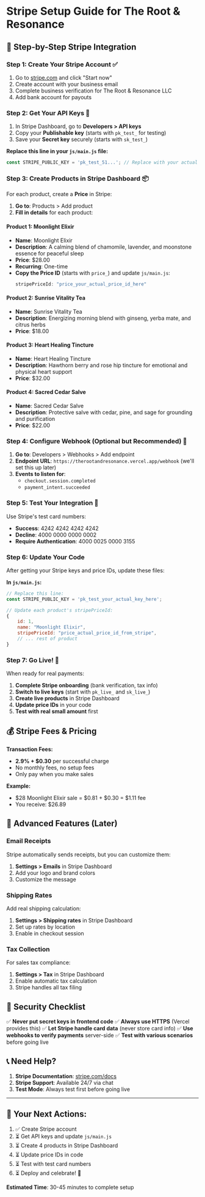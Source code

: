 # Stripe Setup Guide for The Root & Resonance

## 🚀 Step-by-Step Stripe Integration

### Step 1: Create Your Stripe Account ✅
1. Go to [stripe.com](https://stripe.com) and click "Start now"
2. Create account with your business email
3. Complete business verification for The Root & Resonance LLC
4. Add bank account for payouts

### Step 2: Get Your API Keys 🔑
1. In Stripe Dashboard, go to **Developers > API keys**
2. Copy your **Publishable key** (starts with `pk_test_` for testing)
3. Save your **Secret key** securely (starts with `sk_test_`)

**Replace this line in your `js/main.js` file:**
```javascript
const STRIPE_PUBLIC_KEY = 'pk_test_51...'; // Replace with your actual key
```

### Step 3: Create Products in Stripe Dashboard 📦

For each product, create a **Price** in Stripe:

1. **Go to**: Products > Add product
2. **Fill in details** for each product:

#### Product 1: Moonlight Elixir
- **Name**: Moonlight Elixir
- **Description**: A calming blend of chamomile, lavender, and moonstone essence for peaceful sleep
- **Price**: $28.00
- **Recurring**: One-time
- **Copy the Price ID** (starts with `price_`) and update `js/main.js`:
  ```javascript
  stripePriceId: "price_your_actual_price_id_here"
  ```

#### Product 2: Sunrise Vitality Tea
- **Name**: Sunrise Vitality Tea
- **Description**: Energizing morning blend with ginseng, yerba mate, and citrus herbs
- **Price**: $18.00

#### Product 3: Heart Healing Tincture
- **Name**: Heart Healing Tincture
- **Description**: Hawthorn berry and rose hip tincture for emotional and physical heart support
- **Price**: $32.00

#### Product 4: Sacred Cedar Salve
- **Name**: Sacred Cedar Salve
- **Description**: Protective salve with cedar, pine, and sage for grounding and purification
- **Price**: $22.00

### Step 4: Configure Webhook (Optional but Recommended) 🔗

1. **Go to**: Developers > Webhooks > Add endpoint
2. **Endpoint URL**: `https://therootandresonance.vercel.app/webhook` (we'll set this up later)
3. **Events to listen for**:
   - `checkout.session.completed`
   - `payment_intent.succeeded`

### Step 5: Test Your Integration 🧪

Use Stripe's test card numbers:
- **Success**: 4242 4242 4242 4242
- **Decline**: 4000 0000 0000 0002
- **Require Authentication**: 4000 0025 0000 3155

### Step 6: Update Your Code

After getting your Stripe keys and price IDs, update these files:

**In `js/main.js`:**
```javascript
// Replace this line:
const STRIPE_PUBLIC_KEY = 'pk_test_your_actual_key_here';

// Update each product's stripePriceId:
{
    id: 1,
    name: "Moonlight Elixir",
    stripePriceId: "price_actual_price_id_from_stripe",
    // ... rest of product
}
```

### Step 7: Go Live! 🎉

When ready for real payments:
1. **Complete Stripe onboarding** (bank verification, tax info)
2. **Switch to live keys** (start with `pk_live_` and `sk_live_`)
3. **Create live products** in Stripe Dashboard
4. **Update price IDs** in your code
5. **Test with real small amount** first

## 💰 Stripe Fees & Pricing

**Transaction Fees:**
- **2.9% + $0.30** per successful charge
- No monthly fees, no setup fees
- Only pay when you make sales

**Example:**
- $28 Moonlight Elixir sale = $0.81 + $0.30 = $1.11 fee
- You receive: $26.89

## 🔧 Advanced Features (Later)

### Email Receipts
Stripe automatically sends receipts, but you can customize them:
1. **Settings > Emails** in Stripe Dashboard
2. Add your logo and brand colors
3. Customize the message

### Shipping Rates
Add real shipping calculation:
1. **Settings > Shipping rates** in Stripe Dashboard
2. Set up rates by location
3. Enable in checkout session

### Tax Collection
For sales tax compliance:
1. **Settings > Tax** in Stripe Dashboard  
2. Enable automatic tax calculation
3. Stripe handles all tax filing

## 🚨 Security Checklist

✅ **Never put secret keys in frontend code**
✅ **Always use HTTPS** (Vercel provides this)
✅ **Let Stripe handle card data** (never store card info)
✅ **Use webhooks to verify payments** server-side
✅ **Test with various scenarios** before going live

## 📞 Need Help?

1. **Stripe Documentation**: [stripe.com/docs](https://stripe.com/docs)
2. **Stripe Support**: Available 24/7 via chat
3. **Test Mode**: Always test first before going live

---

## 🎯 Your Next Actions:

1. ✅ Create Stripe account
2. ⏳ Get API keys and update `js/main.js`
3. ⏳ Create 4 products in Stripe Dashboard
4. ⏳ Update price IDs in code
5. ⏳ Test with test card numbers
6. ⏳ Deploy and celebrate! 🎉

**Estimated Time**: 30-45 minutes to complete setup
